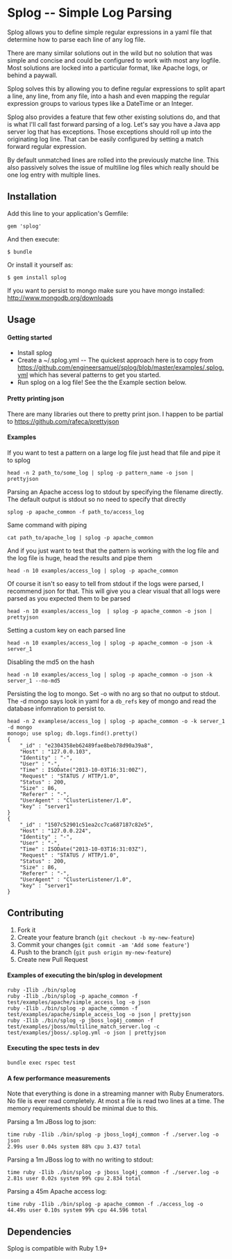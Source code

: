 # Splog -- Simple Log Parsing

Splog allows you to define simple regular expressions in a yaml file that determine how to parse each line of any log file.

There are many similar solutions out in the wild but no solution that was simple and concise and could be configured to work with most any logfile.  Most solutions are locked into a particular format, like Apache logs, or behind a paywall.

Splog solves this by allowing you to define regular expressions to split apart a line, any line, from any file, into a hash and even mapping the regular expression groups to various types like a DateTime or an Integer.

Splog also provides a feature that few other existing solutions do, and that is what I'll call fast forward parsing of a log.  Let's say you have a Java app server log that has exceptions.  Those exceptions should roll up into the originating log line.  That can be easily configured by setting a match forward regular expression.  

By default unmatched lines are rolled into the previously matche line.  This also passively solves the issue of multiline log files which really should be one log entry with multiple lines.


## Installation

Add this line to your application's Gemfile:

    gem 'splog'

And then execute:

    $ bundle

Or install it yourself as:

    $ gem install splog

If you want to persist to mongo make sure you have mongo installed: http://www.mongodb.org/downloads

## Usage

#### Getting started

* Install splog
* Create a ~/.splog.yml -- The quickest approach here is to copy from https://github.com/engineersamuel/splog/blob/master/examples/.splog.yml which has several patterns to get you started.
* Run splog on a log file!  See the the Example section below.

#### Pretty printing json

There are many libraries out there to pretty print json.  I happen to be partial to https://github.com/rafeca/prettyjson

#### Examples

If you want to test a pattern on a large log file just head that file and pipe it to splog
    
    head -n 2 path_to/some_log | splog -p pattern_name -o json | prettyjson

Parsing an Apache access log to stdout by specifying the filename directly.  The default output is stdout so no need to specify that directly

    splog -p apache_common -f path_to/access_log

Same command with piping

    cat path_to/apache_log | splog -p apache_common

And if you just want to test that the pattern is working with the log file and the log file is huge, head the results and pipe them

    head -n 10 examples/access_log | splog -p apache_common

Of course it isn't so easy to tell from stdout if the logs were parsed, I recommend json for that.  This will give you a clear visual that all logs were parsed as you expected them to be parsed

    head -n 10 examples/access_log  | splog -p apache_common -o json | prettyjson

Setting a custom key on each parsed line

    head -n 10 examples/access_log | splog -p apache_common -o json -k server_1 

Disabling the md5 on the hash

    head -n 10 examples/access_log | splog -p apache_common -o json -k server_1 --no-md5

Persisting the log to mongo.  Set -o with no arg so that no output to stdout.  The -d mongo says look in yaml for a `db_refs` key of mongo and read the database infomration to persist to.

    head -n 2 examplese/access_log | splog -p apache_common -o -k server_1 -d mongo
    monogo; use splog; db.logs.find().pretty()
    {
        "_id" : "e2304358eb62489fae8beb78d90a39a8",
        "Host" : "127.0.0.103",
        "Identity" : "-",
        "User" : "-",
        "Time" : ISODate("2013-10-03T16:31:00Z"),
        "Request" : "STATUS / HTTP/1.0",
        "Status" : 200,
        "Size" : 86,
        "Referer" : "-",
        "UserAgent" : "ClusterListener/1.0",
        "key" : "server1"
    }
    {
        "_id" : "1507c52901c51ea2cc7ca687187c82e5",
        "Host" : "127.0.0.224",
        "Identity" : "-",
        "User" : "-",
        "Time" : ISODate("2013-10-03T16:31:03Z"),
        "Request" : "STATUS / HTTP/1.0",
        "Status" : 200,
        "Size" : 86,
        "Referer" : "-",
        "UserAgent" : "ClusterListener/1.0",
        "key" : "server1"
    }



## Contributing

1. Fork it
2. Create your feature branch (`git checkout -b my-new-feature`)
3. Commit your changes (`git commit -am 'Add some feature'`)
4. Push to the branch (`git push origin my-new-feature`)
5. Create new Pull Request

#### Examples of executing the bin/splog in development

    ruby -Ilib ./bin/splog
    ruby -Ilib ./bin/splog -p apache_common -f test/examples/apache/simple_access_log -o json
    ruby -Ilib ./bin/splog -p apache_common -f test/examples/apache/simple_access_log -o json | prettyjson
    ruby -Ilib ./bin/splog -p jboss_log4j_common -f test/examples/jboss/multiline_match_server.log -c test/examples/jboss/.splog.yml -o json | prettyjson

#### Executing the spec tests in dev

    bundle exec rspec test

#### A few performance measurements

Note that everything is done in a streaming manner with Ruby Enumerators.  No file is ever read completely.  At most a file is read two lines at a time.  The memory requirements should be minimal due to this.

Parsing a 1m JBoss log to json:

    time ruby -Ilib ./bin/splog -p jboss_log4j_common -f ./server.log -o json  
    2.99s user 0.04s system 88% cpu 3.437 total

Parsing a 1m JBoss log to with no writing to stdout:

    time ruby -Ilib ./bin/splog -p jboss_log4j_common -f ./server.log -o 
    2.81s user 0.02s system 99% cpu 2.834 total

Parsing a 45m Apache access log:

    time ruby -Ilib ./bin/splog -p apache_common -f ./access_log -o
    44.49s user 0.10s system 99% cpu 44.596 total

## Dependencies

Splog is compatible with Ruby 1.9+

